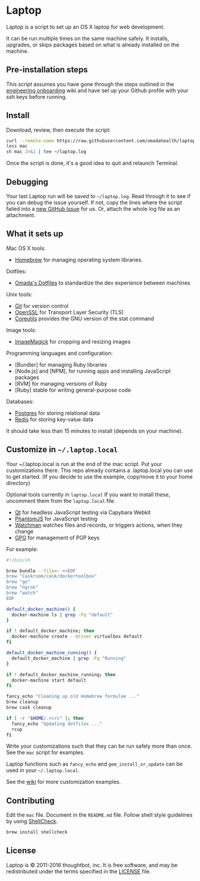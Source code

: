 Laptop
======

Laptop is a script to set up an OS X laptop for web development.

It can be run multiple times on the same machine safely.
It installs, upgrades, or skips packages
based on what is already installed on the machine.

Pre-installation steps
----------------------

This script assumes you have gone through the steps outlined in the
[engineering onboarding](https://wiki.omadahealth.net/doku.php?id=engineering:onboarding) wiki
and have set up your Github profile with your ssh keys before running.

Install
-------

Download, review, then execute the script:

```sh
curl --remote-name https://raw.githubusercontent.com/omadahealth/laptop/master/mac
less mac
sh mac 2>&1 | tee ~/laptop.log
```

Once the script is done, it's a good idea to quit and relaunch Terminal.

Debugging
---------

Your last Laptop run will be saved to `~/laptop.log`.
Read through it to see if you can debug the issue yourself.
If not, copy the lines where the script failed into a
[new GitHub Issue](https://github.com/omadahealth/laptop/issues/new) for us.
Or, attach the whole log file as an attachment.

What it sets up
---------------

Mac OS X tools:

* [Homebrew] for managing operating system libraries.

[Homebrew]: http://brew.sh/

Dotfiles:

* [Omada's Dotfiles] to standardize the dev experience between machines

[Omada's Dotfiles]: https://github.com/omadahealth/dotfiles

Unix tools:

* [Git] for version control
* [OpenSSL] for Transport Layer Security (TLS)
* [Coreutils] provides the GNU version of the stat command

[Git]: https://git-scm.com/
[OpenSSL]: https://www.openssl.org/
[Coreutils]: http://www.gnu.org/software/coreutils/coreutils.html


Image tools:

* [ImageMagick] for cropping and resizing images

[ImageMagick]: http://www.imagemagick.org/script/index.php

Programming languages and configuration:

* [Bundler] for managing Ruby libraries
* [Node.js] and [NPM], for running apps and installing JavaScript packages
* [RVM] for managing versions of Ruby
* [Ruby] stable for writing general-purpose code

Databases:

* [Postgres] for storing relational data
* [Redis] for storing key-value data

[Postgres]: http://www.postgresql.org/
[Redis]: http://redis.io/

It should take less than 15 minutes to install (depends on your machine).

Customize in `~/.laptop.local`
------------------------------

Your ~/.laptop.local is run at the end of the mac script.
Put your customizations there.
This repo already contains a .laptop.local you can use to get started.
(If you decide to use the example, copy/move it to your home directory)

Optional tools currently in `laptop.local`
If you want to install these, uncomment them from the `laptop.local` file.

* [Qt] for headless JavaScript testing via Capybara Webkit
* [PhantomJS] for JavaScript testing
* [Watchman] watches files and records, or triggers actions, when they change
* [GPG] for management of PGP keys

[Qt]: http://qt-project.org/
[PhantomJS]: http://phantomjs.org/
[Watchman]: https://github.com/facebook/watchman
[GPG]: https://www.gnupg.org/

For example:

```sh
#!/bin/sh

brew bundle --file=- <<EOF
brew "Caskroom/cask/dockertoolbox"
brew "go"
brew "ngrok"
brew "watch"
EOF

default_docker_machine() {
  docker-machine ls | grep -Fq "default"
}

if ! default_docker_machine; then
  docker-machine create --driver virtualbox default
fi

default_docker_machine_running() {
  default_docker_machine | grep -Fq "Running"
}

if ! default_docker_machine_running; then
  docker-machine start default
fi

fancy_echo "Cleaning up old Homebrew formulae ..."
brew cleanup
brew cask cleanup

if [ -r "$HOME/.rcrc" ]; then
  fancy_echo "Updating dotfiles ..."
  rcup
fi
```

Write your customizations such that they can be run safely more than once.
See the `mac` script for examples.

Laptop functions such as `fancy_echo` and
`gem_install_or_update`
can be used in your `~/.laptop.local`.

See the [wiki](https://github.com/thoughtbot/laptop/wiki)
for more customization examples.

Contributing
------------

Edit the `mac` file.
Document in the `README.md` file.
Follow shell style guidelines by using [ShellCheck].

```sh
brew install shellcheck
```

[ShellCheck]: http://www.shellcheck.net/about.html

License
-------

Laptop is © 2011-2016 thoughtbot, inc.
It is free software,
and may be redistributed under the terms specified in the [LICENSE] file.

[LICENSE]: LICENSE